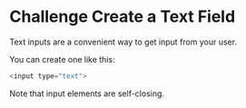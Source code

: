# Challenge Create a Text Field

Text inputs are a convenient way to get input from your user.

You can create one like this:

```javascript
<input type="text">
```

Note that input elements are self-closing.
